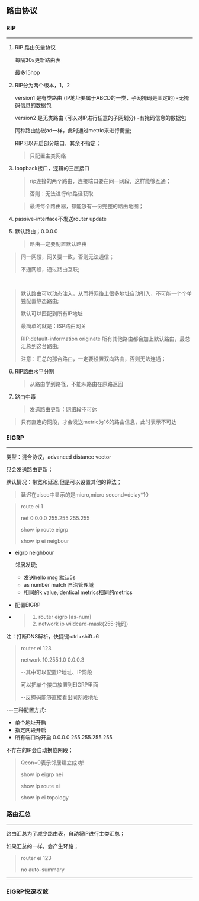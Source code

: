## 路由协议

### RIP

---

1. RIP 路由矢量协议

   每隔30s更新路由表

   最多15hop

   

2. RIP分为两个版本，1，2

   version1 是有类路由  (IP地址要属于ABCD的一类，子网掩码是固定的) -无掩码信息的数据包

   version2 是无类路由 (可以对IP进行任意的子网划分) -有掩码信息的数据包

   

   同种路由协议ad一样，此时通过metric来进行衡量;

   RIP可以开启部分端口，其余不指定；

   > 只配置主类网络

3. loopback接口，逻辑的三层接口

   > rip连接的两个路由，连接端口要在同一网段，这样能够互通；
   >
   > 否则：无法进行rip路径获取
   
   > 最终每个路由器，都能够有一份完整的路由地图；

4. passive-interface不发送router update

5. 默认路由；0.0.0.0

   > 路由一定要配置默认路由

> 同一网段，网关要一致，否则无法通信；
>
> 不通网段，通过路由互联;

​			

> 默认路由可以动态注入，从而将网络上很多地址自动引入，不可能一个个单独配置静态路由;
>
> 默认可以匹配到所有IP地址
>
> 最简单的就是：ISP路由网关
>
> RIP:default-information originate  所有其他路由都会加上默认路由，最总汇总到这台路由;
>
> 
>
> 注意：汇总的那台路由，一定要设置双向路由，否则无法连通；
>
> 

6. RIP路由水平分割

   > 从路由学到路径，不能从路由在原路返回

7. 路由中毒

   > 发送路由更新：网络段不可达

> 只有直连的网段，才会发送metric为16的路由信息，此时表示不可达



### EIGRP

---

类型：混合协议，advanced distance vector

只会发送路由更新；

默认情况：带宽和延迟,但是可以设置其他的算法；

> 延迟在cisco中显示的是micro,micro second=delay*10



>route ei 1
>
>net 0.0.0.0 255.255.255.255
>
>show ip route eigrp
>
>show ip ei neigbour



- eigrp neighbour

  邻居发现;

  - 发送hello msg 默认5s
  - as number match 自治管理域
  - 相同的k value,identical metrics相同的metrics

- 配置EIGRP

- > 1. router eigrp [as-num]
  > 2. network ip wildcard-mask(255-掩码)

注：打断DNS解析，快捷键:ctrl+shift+6

> router ei 123
>
> network 10.255.1.0 0.0.0.3
>
> --其中可以配置IP地址、IP网段
>
> 可以把单个接口放置到EIGRP里面 
>
> --反掩码能够直接看出同网段地址

---三种配置方式:

- 单个地址开启
- 指定网段开启
- 所有端口均开启 0.0.0.0 255.255.255.255

不存在的IP会自动换位网段；

> Qcon=0表示邻居建立成功!
>
> show ip eigrp nei
>
> show ip route ei
>
> show ip ei topology



### 路由汇总

---

路由汇总为了减少路由表，自动将IP进行主类汇总；

如果汇总的一样，会产生环路；

> router ei 123
>
> no auto-summary

---

### EIGRP快速收敛

